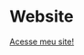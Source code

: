 # Website

 <a href="[https://arthurgomesrocha.github.io/Website/](https://arthurgomesrocha.github.io/MeuHub-Links/)"> Acesse meu site! </a>
